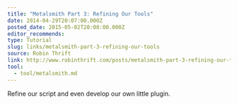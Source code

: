 ```yaml
---
title: "Metalsmith Part 3: Refining Our Tools"
date: 2014-04-29T20:07:00.000Z
posted_date: 2015-05-02T20:08:00.000Z
editor_recommends:
type: Tutorial
slug: links/metalsmith-part-3-refining-our-tools
source: Robin Thrift
link: http://www.robinthrift.com/posts/metalsmith-part-3-refining-our-tools/
tool:
  - tool/metalsmith.md
---
```

Refine our script and even develop our own little plugin.



